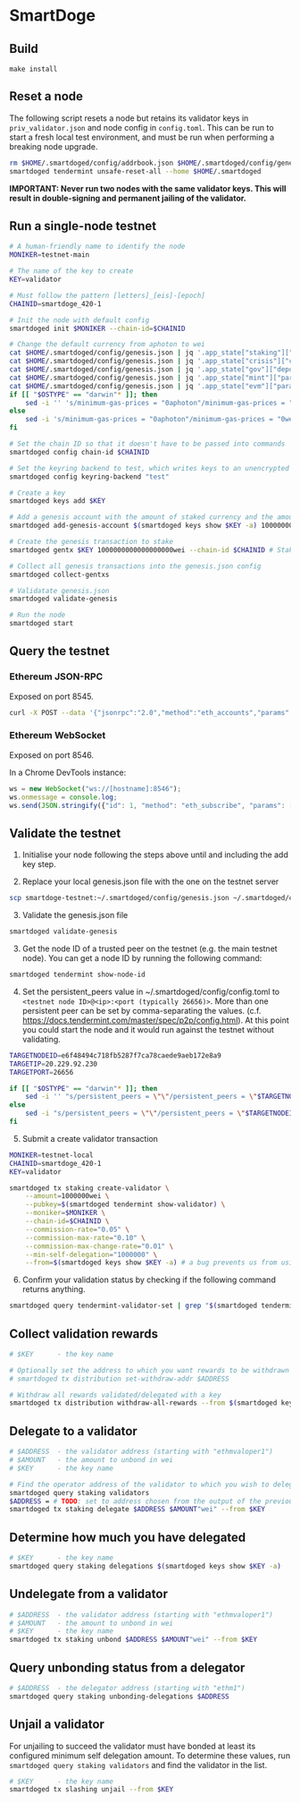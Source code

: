 # SmartDoge

## Build

    make install

## Reset a node

The following script resets a node but retains its validator keys in `priv_validator.json` and node config in `config.toml`.
This can be run to start a fresh local test environment, and must be run when performing a breaking node upgrade.

```bash
rm $HOME/.smartdoged/config/addrbook.json $HOME/.smartdoged/config/genesis.json
smartdoged tendermint unsafe-reset-all --home $HOME/.smartdoged
```

**IMPORTANT: Never run two nodes with the same validator keys. This will result in double-signing and permanent jailing of
the validator.**

## Run a single-node testnet

```bash
# A human-friendly name to identify the node
MONIKER=testnet-main

# The name of the key to create
KEY=validator

# Must follow the pattern [letters]_[eis]-[epoch]
CHAINID=smartdoge_420-1

# Init the node with default config
smartdoged init $MONIKER --chain-id=$CHAINID

# Change the default currency from aphoton to wei
cat $HOME/.smartdoged/config/genesis.json | jq '.app_state["staking"]["params"]["bond_denom"]="wei"' > $HOME/.smartdoged/config/tmp_genesis.json && mv $HOME/.smartdoged/config/tmp_genesis.json $HOME/.smartdoged/config/genesis.json
cat $HOME/.smartdoged/config/genesis.json | jq '.app_state["crisis"]["constant_fee"]["denom"]="wei"' > $HOME/.smartdoged/config/tmp_genesis.json && mv $HOME/.smartdoged/config/tmp_genesis.json $HOME/.smartdoged/config/genesis.json
cat $HOME/.smartdoged/config/genesis.json | jq '.app_state["gov"]["deposit_params"]["min_deposit"][0]["denom"]="wei"' > $HOME/.smartdoged/config/tmp_genesis.json && mv $HOME/.smartdoged/config/tmp_genesis.json $HOME/.smartdoged/config/genesis.json
cat $HOME/.smartdoged/config/genesis.json | jq '.app_state["mint"]["params"]["mint_denom"]="wei"' > $HOME/.smartdoged/config/tmp_genesis.json && mv $HOME/.smartdoged/config/tmp_genesis.json $HOME/.smartdoged/config/genesis.json
cat $HOME/.smartdoged/config/genesis.json | jq '.app_state["evm"]["params"]["evm_denom"]="wei"' > $HOME/.smartdoged/config/tmp_genesis.json && mv $HOME/.smartdoged/config/tmp_genesis.json $HOME/.smartdoged/config/genesis.json
if [[ "$OSTYPE" == "darwin"* ]]; then
    sed -i '' 's/minimum-gas-prices = "0aphoton"/minimum-gas-prices = "0wei"/g' $HOME/.smartdoged/config/app.toml
else
    sed -i 's/minimum-gas-prices = "0aphoton"/minimum-gas-prices = "0wei"/g' $HOME/.smartdoged/config/app.toml
fi

# Set the chain ID so that it doesn't have to be passed into commands
smartdoged config chain-id $CHAINID

# Set the keyring backend to test, which writes keys to an unencrypted file in ~
smartdoged config keyring-backend "test"

# Create a key
smartdoged keys add $KEY

# Add a genesis account with the amount of staked currency and the amount of wallet currency
smartdoged add-genesis-account $(smartdoged keys show $KEY -a) 1000000000000000000000000wei # 1 billion SDOGE

# Create the genesis transaction to stake
smartdoged gentx $KEY 1000000000000000000wei --chain-id $CHAINID # Stake 1 SDOGE

# Collect all genesis transactions into the genesis.json config
smartdoged collect-gentxs

# Validatate genesis.json
smartdoged validate-genesis

# Run the node
smartdoged start
```

## Query the testnet

### Ethereum JSON-RPC

Exposed on port 8545.

```bash
curl -X POST --data '{"jsonrpc":"2.0","method":"eth_accounts","params":[],"id":1}' -H "Content-Type: application/json" [hostname]:8545
```

### Ethereum WebSocket

Exposed on port 8546.

In a Chrome DevTools instance:

```js
ws = new WebSocket("ws://[hostname]:8546");
ws.onmessage = console.log;
ws.send(JSON.stringify({"id": 1, "method": "eth_subscribe", "params": ["newHeads", {}]}));
```

## Validate the testnet

1. Initialise your node following the steps above until and including the add key step.

2. Replace your local genesis.json file with the one on the testnet server

```bash
scp smartdoge-testnet:~/.smartdoged/config/genesis.json ~/.smartdoged/config/genesis.json
```

3. Validate the genesis.json file

```bash
smartdoged validate-genesis
```

3. Get the node ID of a trusted peer on the testnet (e.g. the main testnet node). You can get a node ID by running the following
command:

```bash
smartdoged tendermint show-node-id
```

4. Set the persistent_peers value in ~/.smartdoged/config/config.toml to `<testnet node ID>@<ip>:<port (typically 26656)>`.
More than one persistent peer can be set by comma-separating the values. (c.f. https://docs.tendermint.com/master/spec/p2p/config.html).
At this point you could start the node and it would run against the testnet without validating.

```bash
TARGETNODEID=e6f48494c718fb5287f7ca78caede9aeb172e8a9
TARGETIP=20.229.92.230
TARGETPORT=26656

if [[ "$OSTYPE" == "darwin"* ]]; then
    sed -i '' "s/persistent_peers = \"\"/persistent_peers = \"$TARGETNODEID@$TARGETIP:$TARGETPORT\"/g" $HOME/.smartdoged/config/config.toml
else
    sed -i "s/persistent_peers = \"\"/persistent_peers = \"$TARGETNODEID@$TARGETIP:$TARGETPORT\"/g" $HOME/.smartdoged/config/config.toml
fi
```

5. Submit a create validator transaction

```bash
MONIKER=testnet-local
CHAINID=smartdoge_420-1
KEY=validator

smartdoged tx staking create-validator \
    --amount=1000000wei \
    --pubkey=$(smartdoged tendermint show-validator) \
    --moniker=$MONIKER \
    --chain-id=$CHAINID \
    --commission-rate="0.05" \
    --commission-max-rate="0.10" \
    --commission-max-change-rate="0.01" \
    --min-self-delegation="1000000" \
    --from=$(smartdoged keys show $KEY -a) # a bug prevents us from using the key name
```

6. Confirm your validation status by checking if the following command returns anything.

```bash
smartdoged query tendermint-validator-set | grep "$(smartdoged tendermint show-address)"
```

## Collect validation rewards

```bash
# $KEY      - the key name

# Optionally set the address to which you want rewards to be withdrawn
# smartdoged tx distribution set-withdraw-addr $ADDRESS

# Withdraw all rewards validated/delegated with a key
smartdoged tx distribution withdraw-all-rewards --from $(smartdoged keys show $KEY -a)
```

## Delegate to a validator

```bash
# $ADDRESS  - the validator address (starting with "ethmvaloper1")
# $AMOUNT   - the amount to unbond in wei
# $KEY      - the key name

# Find the operator address of the validator to which you wish to delegate
smartdoged query staking validators
$ADDRESS = # TODO: set to address chosen from the output of the previous query
smartdoged tx staking delegate $ADDRESS $AMOUNT"wei" --from $KEY
```

## Determine how much you have delegated

```bash
# $KEY      - the key name
smartdoged query staking delegations $(smartdoged keys show $KEY -a)
```

## Undelegate from a validator

```bash
# $ADDRESS  - the validator address (starting with "ethmvaloper1")
# $AMOUNT   - the amount to unbond in wei
# $KEY      - the key name
smartdoged tx staking unbond $ADDRESS $AMOUNT"wei" --from $KEY
```

## Query unbonding status from a delegator

```bash
# $ADDRESS  - the delegator address (starting with "ethm1")
smartdoged query staking unbonding-delegations $ADDRESS
```

## Unjail a validator

For unjailing to succeed the validator must have bonded at least its configured minimum self delegation amount. To determine
these values, run `smartdoged query staking validators` and find the validator in the list.

```bash
# $KEY      - the key name
smartdoged tx slashing unjail --from $KEY
```